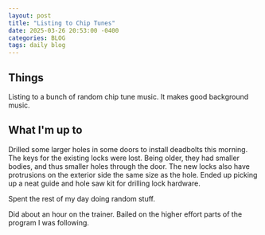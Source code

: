 ```yaml
---
layout: post
title: "Listing to Chip Tunes"
date: 2025-03-26 20:53:00 -0400
categories: BLOG
tags: daily blog
---
```


## Things

Listing to a bunch of random chip tune music.
It makes good background music.

## What I'm up to

Drilled some larger holes in some doors to install deadbolts this morning.
The keys for the existing locks were lost.
Being older, they had smaller bodies, and thus smaller holes through the door.
The new locks also have protrusions on the exterior side the same size as the hole.
Ended up picking up a neat guide and hole saw kit for drilling lock hardware.

Spent the rest of my day doing random stuff.

Did about an hour on the trainer.
Bailed on the higher effort parts of the program I was following.
